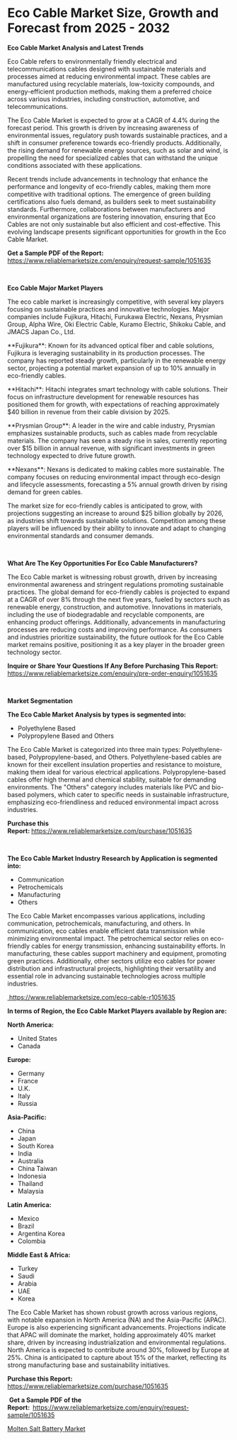 <p><h1>Eco Cable Market Size, Growth and Forecast from 2025 - 2032</h1></p><p><strong>Eco Cable Market Analysis and Latest Trends</strong></p>
<p><p>Eco Cable refers to environmentally friendly electrical and telecommunications cables designed with sustainable materials and processes aimed at reducing environmental impact. These cables are manufactured using recyclable materials, low-toxicity compounds, and energy-efficient production methods, making them a preferred choice across various industries, including construction, automotive, and telecommunications.</p><p>The Eco Cable Market is expected to grow at a CAGR of 4.4% during the forecast period. This growth is driven by increasing awareness of environmental issues, regulatory push towards sustainable practices, and a shift in consumer preference towards eco-friendly products. Additionally, the rising demand for renewable energy sources, such as solar and wind, is propelling the need for specialized cables that can withstand the unique conditions associated with these applications.</p><p>Recent trends include advancements in technology that enhance the performance and longevity of eco-friendly cables, making them more competitive with traditional options. The emergence of green building certifications also fuels demand, as builders seek to meet sustainability standards. Furthermore, collaborations between manufacturers and environmental organizations are fostering innovation, ensuring that Eco Cables are not only sustainable but also efficient and cost-effective. This evolving landscape presents significant opportunities for growth in the Eco Cable Market.</p></p>
<p><strong>Get a Sample PDF of the Report:&nbsp;</strong> <a href="https://www.reliablemarketsize.com/enquiry/request-sample/1051635?utm_campaign=2626&utm_medium=2&utm_source=Github&utm_content=ia&utm_term=07042025&utm_id=eco-cable">https://www.reliablemarketsize.com/enquiry/request-sample/1051635</a></p>
<p>&nbsp;</p>
<p><strong>Eco Cable Major Market Players</strong></p>
<p><p>The eco cable market is increasingly competitive, with several key players focusing on sustainable practices and innovative technologies. Major companies include Fujikura, Hitachi, Furukawa Electric, Nexans, Prysmian Group, Alpha Wire, Oki Electric Cable, Kuramo Electric, Shikoku Cable, and JMACS Japan Co., Ltd.</p><p>**Fujikura**: Known for its advanced optical fiber and cable solutions, Fujikura is leveraging sustainability in its production processes. The company has reported steady growth, particularly in the renewable energy sector, projecting a potential market expansion of up to 10% annually in eco-friendly cables.</p><p>**Hitachi**: Hitachi integrates smart technology with cable solutions. Their focus on infrastructure development for renewable resources has positioned them for growth, with expectations of reaching approximately $40 billion in revenue from their cable division by 2025.</p><p>**Prysmian Group**: A leader in the wire and cable industry, Prysmian emphasizes sustainable products, such as cables made from recyclable materials. The company has seen a steady rise in sales, currently reporting over $15 billion in annual revenue, with significant investments in green technology expected to drive future growth.</p><p>**Nexans**: Nexans is dedicated to making cables more sustainable. The company focuses on reducing environmental impact through eco-design and lifecycle assessments, forecasting a 5% annual growth driven by rising demand for green cables.</p><p>The market size for eco-friendly cables is anticipated to grow, with projections suggesting an increase to around $25 billion globally by 2026, as industries shift towards sustainable solutions. Competition among these players will be influenced by their ability to innovate and adapt to changing environmental standards and consumer demands.</p></p>
<p>&nbsp;</p>
<p><strong>What Are The Key Opportunities For Eco Cable Manufacturers?</strong></p>
<p><p>The Eco Cable market is witnessing robust growth, driven by increasing environmental awareness and stringent regulations promoting sustainable practices. The global demand for eco-friendly cables is projected to expand at a CAGR of over 8% through the next five years, fueled by sectors such as renewable energy, construction, and automotive. Innovations in materials, including the use of biodegradable and recyclable components, are enhancing product offerings. Additionally, advancements in manufacturing processes are reducing costs and improving performance. As consumers and industries prioritize sustainability, the future outlook for the Eco Cable market remains positive, positioning it as a key player in the broader green technology sector.</p></p>
<p><strong>Inquire or Share Your Questions If Any Before Purchasing This Report:</strong> <a href="https://www.reliablemarketsize.com/enquiry/pre-order-enquiry/1051635?utm_campaign=2626&utm_medium=2&utm_source=Github&utm_content=ia&utm_term=07042025&utm_id=eco-cable">https://www.reliablemarketsize.com/enquiry/pre-order-enquiry/1051635</a></p>
<p>&nbsp;</p>
<p><strong>Market Segmentation</strong></p>
<p><strong>The Eco Cable Market Analysis by types is segmented into:</strong></p>
<p><ul><li>Polyethylene Based</li><li>Polypropylene Based and Others</li></ul></p>
<p><p>The Eco Cable Market is categorized into three main types: Polyethylene-based, Polypropylene-based, and Others. Polyethylene-based cables are known for their excellent insulation properties and resistance to moisture, making them ideal for various electrical applications. Polypropylene-based cables offer high thermal and chemical stability, suitable for demanding environments. The "Others" category includes materials like PVC and bio-based polymers, which cater to specific needs in sustainable infrastructure, emphasizing eco-friendliness and reduced environmental impact across industries.</p></p>
<p><strong>Purchase this Report:&nbsp;</strong><a href="https://www.reliablemarketsize.com/purchase/1051635?utm_campaign=2626&utm_medium=2&utm_source=Github&utm_content=ia&utm_term=07042025&utm_id=eco-cable">https://www.reliablemarketsize.com/purchase/1051635</a></p>
<p>&nbsp;</p>
<p><strong>The Eco Cable Market Industry Research by Application is segmented into:</strong></p>
<p><ul><li>Communication</li><li>Petrochemicals</li><li>Manufacturing</li><li>Others</li></ul></p>
<p><p>The Eco Cable Market encompasses various applications, including communication, petrochemicals, manufacturing, and others. In communication, eco cables enable efficient data transmission while minimizing environmental impact. The petrochemical sector relies on eco-friendly cables for energy transmission, enhancing sustainability efforts. In manufacturing, these cables support machinery and equipment, promoting green practices. Additionally, other sectors utilize eco cables for power distribution and infrastructural projects, highlighting their versatility and essential role in advancing sustainable technologies across multiple industries.</p></p>
<p><a href="https://www.reliablemarketsize.com/eco-cable-r1051635?utm_campaign=2626&utm_medium=2&utm_source=Github&utm_content=ia&utm_term=07042025&utm_id=eco-cable">&nbsp;https://www.reliablemarketsize.com/eco-cable-r1051635</a></p>
<p><strong>In terms of Region, the Eco Cable Market Players available by Region are:</strong></p>
<p>
    <p> <strong> North America: </strong>
        <ul>
            <li>United States</li>
            <li>Canada</li>
        </ul>
        </p> 
    <p> <strong> Europe: </strong>
        <ul>
            <li>Germany</li>
            <li>France</li>
            <li>U.K.</li>
            <li>Italy</li>
            <li>Russia</li>
        </ul>
        </p> 
    <p> <strong> Asia-Pacific: </strong>
        <ul>
            <li>China</li>
            <li>Japan</li>
            <li>South Korea</li>
            <li>India</li>
            <li>Australia</li>
            <li>China Taiwan</li>
            <li>Indonesia</li>
            <li>Thailand</li>
            <li>Malaysia</li>
        </ul>
        </p> 
    <p> <strong> Latin America: </strong>
        <ul>
            <li>Mexico</li>
            <li>Brazil</li>
            <li>Argentina Korea</li>
            <li>Colombia</li>
        </ul>
        </p> 
    <p> <strong> Middle East & Africa: </strong>
        <ul>
            <li>Turkey</li>
            <li>Saudi</li>
            <li>Arabia</li>
            <li>UAE</li>
            <li>Korea</li>
        </ul>
    </p>
    </p>
<p><p>The Eco Cable Market has shown robust growth across various regions, with notable expansion in North America (NA) and the Asia-Pacific (APAC). Europe is also experiencing significant advancements. Projections indicate that APAC will dominate the market, holding approximately 40% market share, driven by increasing industrialization and environmental regulations. North America is expected to contribute around 30%, followed by Europe at 25%. China is anticipated to capture about 15% of the market, reflecting its strong manufacturing base and sustainability initiatives.</p></p>
<p><strong>Purchase this Report: </strong><a href="https://www.reliablemarketsize.com/purchase/1051635?utm_campaign=2626&utm_medium=2&utm_source=Github&utm_content=ia&utm_term=07042025&utm_id=eco-cable">https://www.reliablemarketsize.com/purchase/1051635</a></p>
<p>&nbsp;<strong>Get a Sample PDF of the Report:&nbsp;&nbsp;</strong><a href="https://www.reliablemarketsize.com/enquiry/request-sample/1051635?utm_campaign=2626&utm_medium=2&utm_source=Github&utm_content=ia&utm_term=07042025&utm_id=eco-cable">https://www.reliablemarketsize.com/enquiry/request-sample/1051635</a></p>
<p><strong></strong></p>
<p><p><a href="https://github.com/bolalfredia7777/Market-Research-Report-List-1/blob/main/molten-salt-battery-market.md?utm_campaign=2626&utm_medium=2&utm_source=Github&utm_content=ia&utm_term=07042025&utm_id=eco-cable">Molten Salt Battery Market</a></p></p>